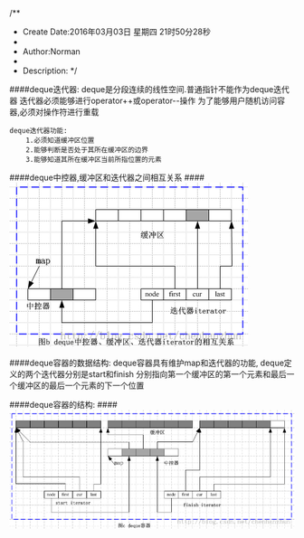 /**
* Create Date:2016年03月03日 星期四 21时50分28秒
* 
* Author:Norman
* 
* Description: 
*/

####deque迭代器:
    deque是分段连续的线性空间.普通指针不能作为deque迭代器
    迭代器必须能够进行operator++或operator--操作
    为了能够用户随机访问容器,必须对操作符进行重载

    deque迭代器功能:
        1.必须知道缓冲区位置
        2.能够判断是否处于其所在缓冲区的边界
        3.能够知道其所在缓冲区当前所指位置的元素

####deque中控器,缓冲区和迭代器之间相互关系
####![](./image/deque_iterator.png)


####deque容器的数据结构:
    deque容器具有维护map和迭代器的功能, 
    deque定义的两个迭代器分别是start和finish 分别指向第一个缓冲区的第一个元素和最后一个缓冲区的最后一个元素的下一个位置

####deque容器的结构:
####![](./image/iterator_struct.png)

